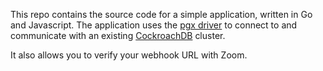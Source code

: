 This repo contains the source code for a simple application, written in Go and Javascript. The application uses the [pgx driver](https://pkg.go.dev/github.com/jackc/pgx) to connect to and communicate with an existing [CockroachDB](https://www.cockroachlabs.com/docs/stable/) cluster.

It also allows you to verify your webhook URL with Zoom. 



